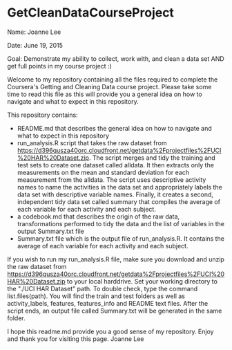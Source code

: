 # GetCleanDataCourseProject
Name: Joanne Lee

Date: June 19, 2015

Goal: Demonstrate my ability to collect, work with, and clean a data set AND get full points in my course project :)

Welcome to my repository containing all the files required to complete the Coursera's Getting and Cleaning Data course project. Please take some time to read this file as this will provide you a general idea on how to navigate and what to expect in this repository. 

This repository contains:
- README.md that describes the general idea on how to navigate and what to expect in this repository
- run_analysis.R script that takes the raw dataset from https://d396qusza40orc.cloudfront.net/getdata%2Fprojectfiles%2FUCI%20HAR%20Dataset.zip. The script merges and tidy the training and test sets to create one dataset called alldata. It then extracts only the measurements on the mean and standard deviation for each measurement from the alldata. The script uses descriptive activity names to name the activities in the data set and appropriately labels the data set with descriptive variable names. Finally, it creates a second, independent tidy data set called summary that compiles the average of each variable for each activity and each subject.
- a codebook.md that describes the origin of the raw data, transformations performed to tidy the data and the list of variables in the output Summary.txt file
- Summary.txt file which is the output file of run_analysis.R. It contains the average of each variable for each activity and each subject.

If you wish to run my run_analysis.R file, make sure you download and unzip the raw dataset from https://d396qusza40orc.cloudfront.net/getdata%2Fprojectfiles%2FUCI%20HAR%20Dataset.zip to your local harddrive. Set your working directory to the "./UCI HAR Dataset" path. To double check, type the command list.files(path). You will find the train and test folders as well as activity_labels, features, features_info and README text files. After the script ends, an output file called Summary.txt will be generated in the same folder. 

I hope this readme.md provide you a good sense of my repository. Enjoy and thank you for visiting this page.
Joanne Lee
